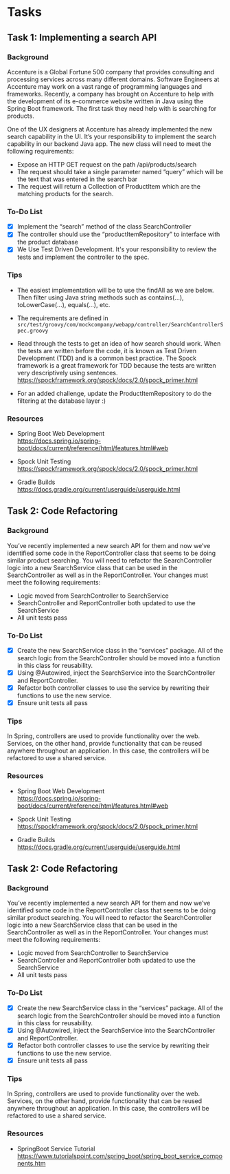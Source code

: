 # Tasks
## Task 1: Implementing a search API
### Background
Accenture is a Global Fortune 500 company that provides consulting and processing services across many different domains. Software Engineers at Accenture may work on a vast range of programming languages and frameworks. Recently, a company has brought on Accenture to help with the development of its e-commerce website written in Java using the Spring Boot framework. The first task they need help with is searching for products.

One of the UX designers at Accenture has already implemented the new search capability in the UI. It’s your responsibility to implement the search capability in our backend Java app. The new class will need to meet the following requirements:

- Expose an HTTP GET request on the path /api/products/search
- The request should take a single parameter named “query” which will be the text that was entered in the search bar
- The request will return a Collection of ProductItem which are the matching products for the search.

### To-Do List
- [x] Implement the “search” method of the class SearchController
- [x] The controller should use the “productItemRepository” to interface with the product database
- [x] We Use Test Driven Development. It's your responsibility to review the tests and implement the controller to the spec.

### Tips
- The easiest implementation will be to use the findAll as we are below. Then filter using Java string methods such as contains(...), toLowerCase(...), equals(...), etc.  

- The requirements are defined in `src/test/groovy/com/mockcompany/webapp/controller/SearchControllerSpec.groovy`  

- Read through the tests to get an idea of how search should work.  When the tests are written before the code, it is known as Test Driven Development (TDD) and is a common best practice. The Spock framework is a great framework for TDD because the tests are written very descriptively using sentences.  
https://spockframework.org/spock/docs/2.0/spock_primer.html

- For an added challenge, update the ProductItemRepository to do the filtering at the database layer :)

### Resources
- Spring Boot Web Development  
https://docs.spring.io/spring-boot/docs/current/reference/html/features.html#web
 
- Spock Unit Testing  
https://spockframework.org/spock/docs/2.0/spock_primer.html

- Gradle Builds  
https://docs.gradle.org/current/userguide/userguide.html

## Task 2: Code Refactoring
### Background
You’ve recently implemented a new search API for them and now we’ve identified some code in the ReportController class that seems to be doing similar product searching. You will need to refactor the SearchController logic into a new SearchService class that can be used in the SearchController as well as in the ReportController. Your changes must meet the following requirements:

- Logic moved from SearchController to SearchService
- SearchController and ReportController both updated to use the SearchService
- All unit tests pass

### To-Do List
- [x] Create the new SearchService class in the “services” package. All of the search logic from the SearchController should be moved into a function in this class for reusability. 
- [x] Using @Autowired, inject the SearchService into the SearchController and ReportController.
- [x] Refactor both controller classes to use the service by rewriting their functions to use the new service.
- [x] Ensure unit tests all pass

### Tips
In Spring, controllers are used to provide functionality over the web. Services, on the other hand, provide functionality that can be reused anywhere throughout an application. In this case, the controllers will be refactored to use a shared service. 

### Resources
- Spring Boot Web Development  
https://docs.spring.io/spring-boot/docs/current/reference/html/features.html#web
 
- Spock Unit Testing  
https://spockframework.org/spock/docs/2.0/spock_primer.html

- Gradle Builds  
https://docs.gradle.org/current/userguide/userguide.html

## Task 2: Code Refactoring
### Background
You’ve recently implemented a new search API for them and now we’ve identified some code in the ReportController class that seems to be doing similar product searching. You will need to refactor the SearchController logic into a new SearchService class that can be used in the SearchController as well as in the ReportController. Your changes must meet the following requirements:

- Logic moved from SearchController to SearchService
- SearchController and ReportController both updated to use the SearchService
- All unit tests pass

### To-Do List
- [x] Create the new SearchService class in the “services” package. All of the search logic from the SearchController should be moved into a function in this class for reusability. 
- [x] Using @Autowired, inject the SearchService into the SearchController and ReportController.
- [x] Refactor both controller classes to use the service by rewriting their functions to use the new service.
- [x] Ensure unit tests all pass

### Tips
In Spring, controllers are used to provide functionality over the web. Services, on the other hand, provide functionality that can be reused anywhere throughout an application. In this case, the controllers will be refactored to use a shared service. 

### Resources
-  SpringBoot Service Tutorial  
https://www.tutorialspoint.com/spring_boot/spring_boot_service_components.htm
